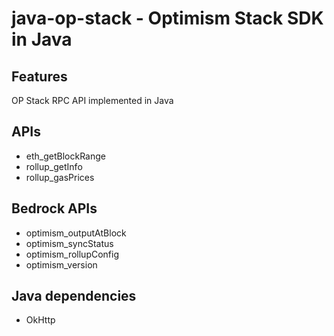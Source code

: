 # java-op-stack - Optimism Stack SDK in Java

## Features

OP Stack RPC API implemented in Java

## APIs

- eth_getBlockRange
- rollup_getInfo
- rollup_gasPrices

## Bedrock APIs

- optimism_outputAtBlock
- optimism_syncStatus
- optimism_rollupConfig
- optimism_version

## Java dependencies

- OkHttp